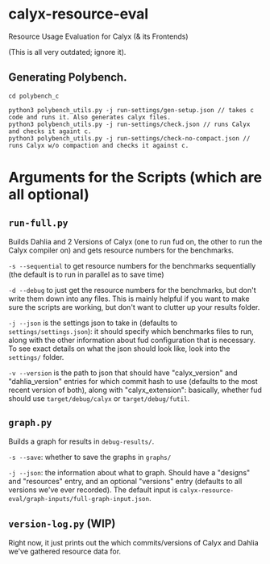 # calyx-resource-eval
Resource Usage Evaluation for Calyx (&amp; its Frontends)

(This is all very outdated; ignore it).

## Generating Polybench.
```
cd polybench_c

python3 polybench_utils.py -j run-settings/gen-setup.json // takes c code and runs it. Also generates calyx files.
python3 polybench_utils.py -j run-settings/check.json // runs Calyx and checks it againt c.
python3 polybench_utils.py -j run-settings/check-no-compact.json // runs Calyx w/o compaction and checks it against c.

```

# Arguments for the Scripts (which are all optional)
## `run-full.py`
Builds Dahlia and 2 Versions of Calyx (one to run fud on, the other to run the Calyx compiler on) and gets resource numbers for the benchmarks.

`-s --sequential` to get resource numbers for the benchmarks sequentially (the default is to run in parallel as to save time)

`-d --debug` to just get the resource numbers for the benchmarks, but don't write them down into any files. This is mainly helpful if you want to make sure the scripts are working, but don't want to clutter up your results folder.

`-j --json` is the settings json to take in (defaults to `settings/settings.json`): it should specify which benchmarks files to run, along with the other information about fud configuration that is necessary. To see exact details on what the json should look like, look into the `settings/` folder.

`-v --version` is the path to json that should have "calyx_version" and "dahlia_version" entries for which commit hash to use (defaults to the most recent version of both), along with "calyx_extension": basically, whether fud should use `target/debug/calyx` or `target/debug/futil`.

## `graph.py`
Builds a graph for results in `debug-results/`.

`-s --save`: whether to save the graphs in `graphs/`

`-j --json`: the information about what to graph. Should have a "designs" and "resources" entry, and an optional "versions" entry (defaults to all versions we've ever recorded). The default input is `calyx-resource-eval/graph-inputs/full-graph-input.json`.

## `version-log.py` (WIP)
Right now, it just prints out the which commits/versions of Calyx and Dahlia we've gathered resource data for.
